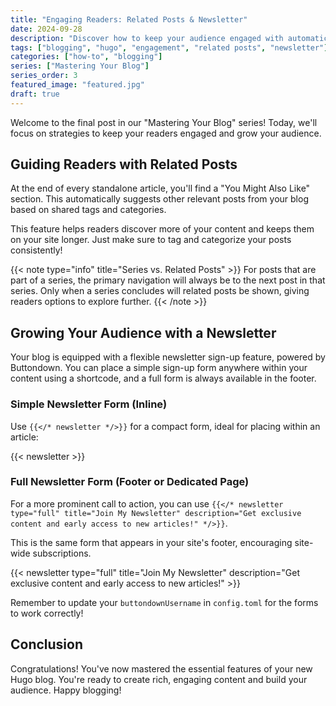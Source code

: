 ```yaml
---
title: "Engaging Readers: Related Posts & Newsletter"
date: 2024-09-28
description: "Discover how to keep your audience engaged with automatically suggested related content and a prominent newsletter sign-up."
tags: ["blogging", "hugo", "engagement", "related posts", "newsletter"]
categories: ["how-to", "blogging"]
series: ["Mastering Your Blog"]
series_order: 3
featured_image: "featured.jpg"
draft: true
---
```


Welcome to the final post in our "Mastering Your Blog" series! Today, we'll focus on strategies to keep your readers engaged and grow your audience.

## Guiding Readers with Related Posts

At the end of every standalone article, you'll find a "You Might Also Like" section. This automatically suggests other relevant posts from your blog based on shared tags and categories.

This feature helps readers discover more of your content and keeps them on your site longer. Just make sure to tag and categorize your posts consistently!

{{< note type="info" title="Series vs. Related Posts" >}}
For posts that are part of a series, the primary navigation will always be to the next post in that series. Only when a series concludes will related posts be shown, giving readers options to explore further.
{{< /note >}}

## Growing Your Audience with a Newsletter

Your blog is equipped with a flexible newsletter sign-up feature, powered by Buttondown. You can place a simple sign-up form anywhere within your content using a shortcode, and a full form is always available in the footer.

### Simple Newsletter Form (Inline)

Use `{{</* newsletter */>}}` for a compact form, ideal for placing within an article:

{{< newsletter >}}

### Full Newsletter Form (Footer or Dedicated Page)

For a more prominent call to action, you can use `{{</* newsletter type="full" title="Join My Newsletter" description="Get exclusive content and early access to new articles!" */>}}`.

This is the same form that appears in your site's footer, encouraging site-wide subscriptions.

{{< newsletter type="full" title="Join My Newsletter" description="Get exclusive content and early access to new articles!" >}}

Remember to update your `buttondownUsername` in `config.toml` for the forms to work correctly!

## Conclusion

Congratulations! You've now mastered the essential features of your new Hugo blog. You're ready to create rich, engaging content and build your audience. Happy blogging!
